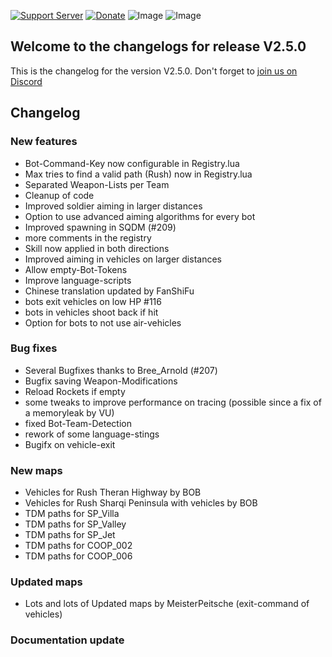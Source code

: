 [![Support Server](https://img.shields.io/discord/862736286774198322.svg?label=Discord&logo=Discord&colorB=7289da&style=for-the-badge)](https://discord.gg/K44VsQsKnx)
[![Donate](https://img.shields.io/badge/Donate-PayPal-green.svg?style=for-the-badge)](https://www.paypal.me/joe91de)
![Image](https://img.shields.io/github/downloads/Joe91/fun-bots/total?style=for-the-badge)
![Image](https://img.shields.io/github/stars/Joe91/fun-bots?style=for-the-badge)

## Welcome to the changelogs for release **V2.5.0**
This is the changelog for the version V2.5.0. Don't forget to [join us on Discord](https://discord.funbots.dev)

## Changelog

### New features
* Bot-Command-Key now configurable in Registry.lua
* Max tries to find a valid path (Rush) now in Registry.lua
* Separated Weapon-Lists per Team
* Cleanup of code
* Improved soldier aiming in larger distances
* Option to use advanced aiming algorithms for every bot
* Improved spawning in SQDM (#209)
* more comments in the registry
* Skill now applied in both directions
* Improved aiming in vehicles on larger distances
* Allow empty-Bot-Tokens
* Improve language-scripts
* Chinese translation updated by FanShiFu
* bots exit vehicles on low HP #116
* bots in vehicles shoot back if hit
* Option for bots to not use air-vehicles

### Bug fixes
* Several Bugfixes thanks to Bree_Arnold (#207)
* Bugfix saving Weapon-Modifications
* Reload Rockets if empty
* some tweaks to improve performance on tracing (possible since a fix of a memoryleak by VU)
* fixed Bot-Team-Detection
* rework of some language-stings
* Bugifx on vehicle-exit

### New maps
* Vehicles for Rush Theran Highway by BOB
* Vehicles for Rush Sharqi Peninsula with vehicles by BOB
* TDM paths for SP_Villa
* TDM paths for SP_Valley
* TDM paths for SP_Jet
* TDM paths for COOP_002
* TDM paths for COOP_006

### Updated maps
* Lots and lots of Updated maps by MeisterPeitsche (exit-command of vehicles)

### Documentation update
